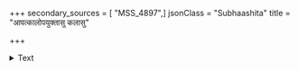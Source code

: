+++
secondary_sources = [ "MSS_4897",]
jsonClass = "Subhaashita"
title = "आपत्कालोपयुक्तासु कलासु"

+++

<details><summary>Text</summary>

आपत्कालोपयुक्तासु कलासु स्यात् कृतश्रमः।  
नृत्यवृत्तिर्विराटस्य किरीटी भवनेऽभवत्॥
</details>
